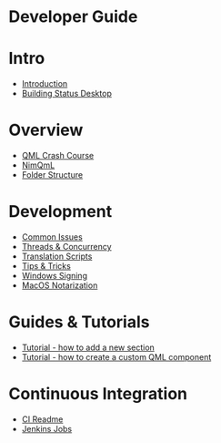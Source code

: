 # Developer Guide

Intro
===

* [Introduction](/Enn35HjGSGy6BY0sYOu5PQ)
* [Building Status Desktop](/OtFjDnH6QtOl3K65fKKEGg)

Overview
===

* [QML Crash Course](/Qjn_V977RnWrZHcU33_0iA)
* [NimQmL](/kFDNg4QwQ_yPupokyT9_pQ)
* [Folder Structure](/P3YUGC44QTuujHTADK6LFg)

Development
===

* [Common Issues](/TpJFwknpRiKtU7z-ghX3lQ)
* [Threads & Concurrency](/4ShP0jBUSZGo5W-aDTpFdQ)
* [Translation Scripts](/YKeNCoPbRJuBNLavfzrtmw)
* [Tips & Tricks](/Y5016VyFT2GAI0J9e6RRSw)
* [Windows Signing](/I26GZ-QzRVWDz9Zh3sQbMw)
* [MacOS Notarization](/k-LvuV5YSGmkXAIPoEMycQ)

Guides & Tutorials
===

* [Tutorial - how to add a new section](/sEERL5TARmWdmy8OGWZcew)
* [Tutorial - how to create a custom QML component](/ancHAd3oSVeRr8YcPmtpKw)

Continuous Integration
===

* [CI Readme]()
* [Jenkins Jobs]()
